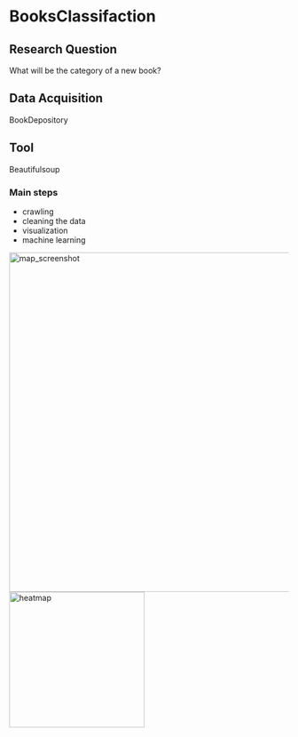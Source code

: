 # BooksClassifaction
## Research Question
What will be the category of a new book?
## Data Acquisition
BookDepository
## Tool
Beautifulsoup
### Main steps
* crawling
* cleaning the data
* visualization
* machine learning


<img width="611" alt="map_screenshot" src="https://user-images.githubusercontent.com/72492338/151660026-a4d074aa-3bfe-4a80-8852-d1f85406dc33.PNG">

<img width="244" alt="heatmap" src="https://user-images.githubusercontent.com/72492338/153752432-0500dd26-430e-4712-af38-38dc6512b0cd.PNG">
